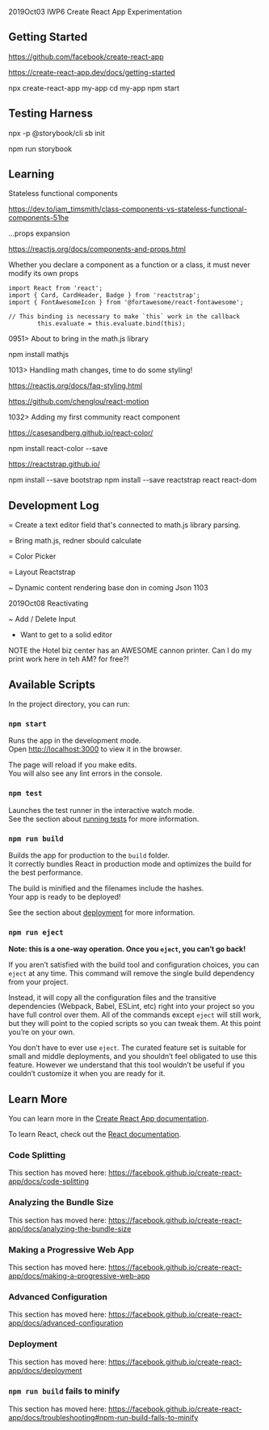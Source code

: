 2019Oct03 IWP6 Create React App Experimentation

## Getting Started

https://github.com/facebook/create-react-app

https://create-react-app.dev/docs/getting-started

npx create-react-app my-app
cd my-app
npm start

## Testing Harness

npx -p @storybook/cli sb init

npm run storybook

## Learning

Stateless functional components

https://dev.to/iam_timsmith/class-components-vs-stateless-functional-components-51he

...props expansion

https://reactjs.org/docs/components-and-props.html

Whether you declare a component as a function or a class, it must never modify its own props

```
import React from 'react';
import { Card, CardHeader, Badge } from 'reactstrap';
import { FontAwesomeIcon } from '@fortawesome/react-fontawesome';
```


```
// This binding is necessary to make `this` work in the callback
        this.evaluate = this.evaluate.bind(this);
```


0951> About to bring in the math.js library

npm install mathjs

1013> Handling math changes, time to do some styling!

https://reactjs.org/docs/faq-styling.html

https://github.com/chenglou/react-motion

1032> Adding my first community react component


https://casesandberg.github.io/react-color/

npm install react-color --save


https://reactstrap.github.io/


npm install --save bootstrap
npm install --save reactstrap react react-dom



## Development Log

= Create a text editor field that's connected to math.js library parsing.

= Bring math.js, redner sbould calculate

= Color Picker

= Layout Reactstrap

~ Dynamic content rendering base don in coming Json 1103

2019Oct08 Reactivating

~ Add / Delete Input



- Want to get to a solid editor


NOTE the Hotel biz center has an AWESOME cannon printer. Can I do my print work here in teh AM? for free?!






## Available Scripts

In the project directory, you can run:

### `npm start`

Runs the app in the development mode.<br />
Open [http://localhost:3000](http://localhost:3000) to view it in the browser.

The page will reload if you make edits.<br />
You will also see any lint errors in the console.

### `npm test`

Launches the test runner in the interactive watch mode.<br />
See the section about [running tests](https://facebook.github.io/create-react-app/docs/running-tests) for more information.

### `npm run build`

Builds the app for production to the `build` folder.<br />
It correctly bundles React in production mode and optimizes the build for the best performance.

The build is minified and the filenames include the hashes.<br />
Your app is ready to be deployed!

See the section about [deployment](https://facebook.github.io/create-react-app/docs/deployment) for more information.

### `npm run eject`

**Note: this is a one-way operation. Once you `eject`, you can’t go back!**

If you aren’t satisfied with the build tool and configuration choices, you can `eject` at any time. This command will remove the single build dependency from your project.

Instead, it will copy all the configuration files and the transitive dependencies (Webpack, Babel, ESLint, etc) right into your project so you have full control over them. All of the commands except `eject` will still work, but they will point to the copied scripts so you can tweak them. At this point you’re on your own.

You don’t have to ever use `eject`. The curated feature set is suitable for small and middle deployments, and you shouldn’t feel obligated to use this feature. However we understand that this tool wouldn’t be useful if you couldn’t customize it when you are ready for it.

## Learn More

You can learn more in the [Create React App documentation](https://facebook.github.io/create-react-app/docs/getting-started).

To learn React, check out the [React documentation](https://reactjs.org/).

### Code Splitting

This section has moved here: https://facebook.github.io/create-react-app/docs/code-splitting

### Analyzing the Bundle Size

This section has moved here: https://facebook.github.io/create-react-app/docs/analyzing-the-bundle-size

### Making a Progressive Web App

This section has moved here: https://facebook.github.io/create-react-app/docs/making-a-progressive-web-app

### Advanced Configuration

This section has moved here: https://facebook.github.io/create-react-app/docs/advanced-configuration

### Deployment

This section has moved here: https://facebook.github.io/create-react-app/docs/deployment

### `npm run build` fails to minify

This section has moved here: https://facebook.github.io/create-react-app/docs/troubleshooting#npm-run-build-fails-to-minify
